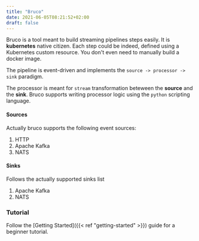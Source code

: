 ```yaml
---
title: "Bruco"
date: 2021-06-05T08:21:52+02:00
draft: false
---
```

Bruco is a tool meant to build streaming pipelines steps easily. It is **kubernetes** native citizen. Each step could be indeed, defined using a Kubernetes custom resource. You don't even need to manually build a docker image. 

The pipeline is event-driven and implements the `source -> processor -> sink` paradigm.

The processor is meant for `stream` transformation beteween the **source** and the **sink**. Bruco supports writing processor logic using the `python` scripting language.

#### Sources

Actually bruco supports the following event sources:

1. HTTP
2. Apache Kafka
3. NATS

#### Sinks

Follows the actually supported sinks list

1. Apache Kafka
2. NATS

### Tutorial

Follow the [Getting Started]({{< ref "getting-started" >}}) guide for a beginner tutorial.